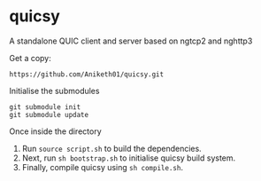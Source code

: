 # quicsy
A standalone QUIC client and server based on ngtcp2 and nghttp3

Get a copy:

`https://github.com/Aniketh01/quicsy.git`

Initialise the submodules

```
git submodule init 
git submodule update
```

Once inside the directory

1) Run `source script.sh` to build the dependencies.
2) Next, run `sh bootstrap.sh` to initialise quicsy build system.
3) Finally, compile quicsy using `sh compile.sh`.
